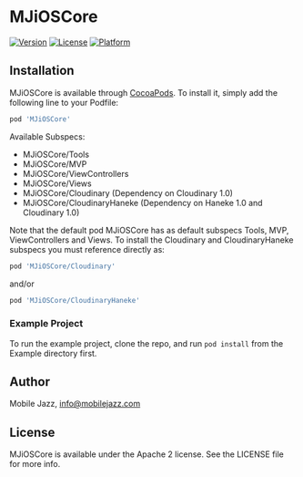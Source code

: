 # MJiOSCore

<!--- [![CI Status](http://img.shields.io/travis/Joan Martin/MJiOSCore.svg?style=flat)](https://travis-ci.org/Joan Martin/MJiOSCore) -->
[![Version](https://img.shields.io/cocoapods/v/MJiOSCore.svg?style=flat)](http://cocoapods.org/pods/MJiOSCore)
[![License](https://img.shields.io/cocoapods/l/MJiOSCore.svg?style=flat)](http://cocoapods.org/pods/MJiOSCore)
[![Platform](https://img.shields.io/cocoapods/p/MJiOSCore.svg?style=flat)](http://cocoapods.org/pods/MJiOSCore)


## Installation

MJiOSCore is available through [CocoaPods](http://cocoapods.org). To install
it, simply add the following line to your Podfile:

```ruby
pod 'MJiOSCore'
```

Available Subspecs:

- MJiOSCore/Tools
- MJiOSCore/MVP
- MJiOSCore/ViewControllers
- MJiOSCore/Views
- MJiOSCore/Cloudinary (Dependency on Cloudinary 1.0)
- MJiOSCore/CloudinaryHaneke (Dependency on Haneke 1.0 and Cloudinary 1.0)

Note that the default pod MJiOSCore has as default subspecs Tools, MVP, ViewControllers and Views. To install the Cloudinary and CloudinaryHaneke subspecs you must reference directly as:

```ruby
pod 'MJiOSCore/Cloudinary'
```
and/or
```ruby
pod 'MJiOSCore/CloudinaryHaneke'
```

### Example Project

To run the example project, clone the repo, and run `pod install` from the Example directory first.

## Author

Mobile Jazz, info@mobilejazz.com

## License

MJiOSCore is available under the Apache 2 license. See the LICENSE file for more info.
